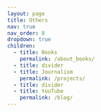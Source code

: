 ```yaml
---
layout: page
title: Others
nav: true
nav_order: 8
dropdown: true
children:
  - title: Books
    permalink: /about_books/
  - title: divider
  - title: Journalism
    permalink: /projects/
  - title: divider
  - title: YouTube
    permalink: /blog/
---
```

